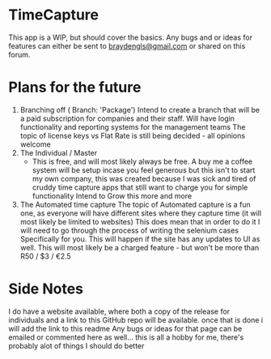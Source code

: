 # TimeCapture

This app is a WIP, but should cover the basics.
  Any bugs and or ideas for features can either be sent to braydengls@gmail.com or shared on this forum.


# Plans for the future

1. Branching off ( Branch: 'Package')
     Intend to create a branch that will be a paid subscription for companies and their staff. Will have login functionality and
       reporting systems for the management teams
     The topic of license keys vs Flat Rate is still being decided - all opinions welcome
2. The Individual / Master
     - This is free, and will most likely always be free. A buy me a coffee system will be setup incase you feel generous but this isn't to start my own
       company, this was created because I was sick and tired of cruddy time capture apps that still want to charge you for simple functionality
     Intend to Grow this more and more
3. The Automated time capture
     The topic of Automated capture is a fun one, as everyone will have different sites where they capture time (it will most likely be limited to websites)
       This does mean that in order to do it I will need to go through the process of writing the selenium cases Specifically for you. This will happen if the
       site has any updates to UI as well.
     This will most likely be a charged feature - but won't be more than R50 / $3 / €2.5

# Side Notes

I do have a website available, where both a copy of the release for individuals and a link to this GitHub repo will be available. once that is 
  done i will add the link to this readme
    Any bugs or ideas for that page can be emailed or commented here as well... this is all a hobby for me, there's probably alot of things I should do better
